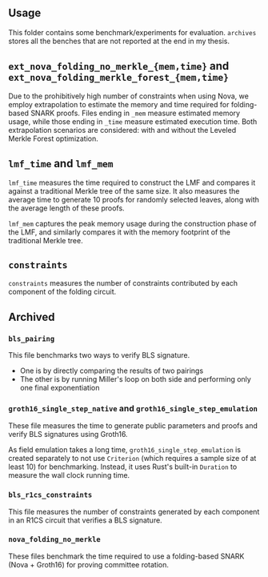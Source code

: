 ## Usage

This folder contains some benchmark/experiments for evaluation. `archives` stores all the benches that are not reported at the end in my thesis.

## `ext_nova_folding_no_merkle_{mem,time}` and `ext_nova_folding_merkle_forest_{mem,time}`

Due to the prohibitively high number of constraints when using Nova, we employ extrapolation to estimate the memory and time required for folding-based SNARK proofs. Files ending in `_mem` measure estimated memory usage, while those ending in `_time` measure estimated execution time. Both extrapolation scenarios are considered: with and without the Leveled Merkle Forest optimization.

## `lmf_time` and `lmf_mem`

`lmf_time` measures the time required to construct the LMF and compares it against a traditional Merkle tree of the same size. It also measures the average time to generate 10 proofs for randomly selected leaves, along with the average length of these proofs.

`lmf_mem` captures the peak memory usage during the construction phase of the LMF, and similarly compares it with the memory footprint of the traditional Merkle tree.

## `constraints`

`constraints` measures the number of constraints contributed by each component of the folding circuit.

## Archived

### `bls_pairing`

This file benchmarks two ways to verify BLS signature.
- One is by directly comparing the results of two pairings
- The other is by running Miller's loop on both side and performing only one final exponentiation

### `groth16_single_step_native` and `groth16_single_step_emulation`

These file measures the time to generate public parameters and proofs and verify BLS signatures using Groth16.

As field emulation takes a long time, `groth16_single_step_emulation` is created separately to not use `Criterion` (which requires a sample size of at least 10) for benchmarking. Instead, it uses Rust's built-in `Duration` to measure the wall clock running time.

### `bls_r1cs_constraints`

This file measures the number of constraints generated by each component in an R1CS circuit that verifies a BLS signature.

### `nova_folding_no_merkle`

These files benchmark the time required to use a folding-based SNARK (Nova + Groth16) for proving committee rotation.

